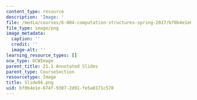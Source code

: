 ```yaml
---
content_type: resource
description: 'Image: '
file: /media/courses/6-004-computation-structures-spring-2017/bf0b4e1e674f93072d91fe5a8171c578_Slide04.png
file_type: image/png
image_metadata:
  caption: ''
  credit: ''
  image-alt: ''
learning_resource_types: []
ocw_type: OCWImage
parent_title: 21.1 Annotated Slides
parent_type: CourseSection
resourcetype: Image
title: Slide04.png
uid: bf0b4e1e-674f-9307-2d91-fe5a8171c578
---
```

